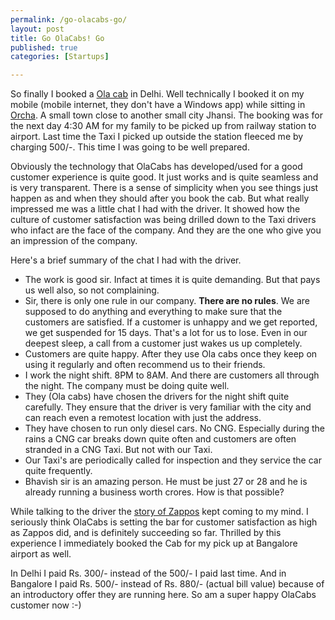 ```yaml
--- 
permalink: /go-olacabs-go/
layout: post
title: Go OlaCabs! Go
published: true
categories: [Startups]

---
```

So finally I booked a [Ola cab](http://www.olacabs.com/) in Delhi. Well technically I booked it on my mobile (mobile internet, they don't have a Windows app) while sitting in [Orcha](http://en.wikipedia.org/wiki/Orchha). A small town close to another small city Jhansi. The booking was for the next day 4:30 AM for my family to be picked up from railway station to airport. Last time the Taxi I picked up outside the station fleeced me by charging 500/-. This time I was going to be well prepared.

Obviously the technology that OlaCabs has developed/used for a good customer experience is quite good. It just works and is quite seamless and is very transparent. There is a sense of simplicity when you see things just happen as and when they should after you book the cab. But what really impressed me was a little chat I had with the driver. It showed how the culture of customer satisfaction was being drilled down to the Taxi drivers who infact are the face of the company. And they are the one who give you an impression of the company.

Here's a brief summary of the chat I had with the driver.

* The work is good sir. Infact at times it is quite demanding. But that pays us well also, so not complaining.
* Sir, there is only one rule in our company. **There are no rules**. We are supposed to do anything and everything to make sure that the customers are satisfied. If a customer is unhappy and we get reported, we get suspended for 15 days. That's a lot for us to lose. Even in our deepest sleep, a call from a customer just wakes us up completely.
* Customers are quite happy. After they use Ola cabs once they keep on using it regularly and often recommend us to their friends.
* I work the night shift. 8PM to 8AM. And there are customers all through the night. The company must be doing quite well.
* They (Ola cabs) have chosen the drivers for the night shift quite carefully. They ensure that the driver is very familiar with the city and can reach even a remotest location with just the address. 
* They have chosen to run only diesel cars. No CNG. Especially during the rains a CNG car breaks down quite often and customers are often stranded in a CNG Taxi. But not with our Taxi.
* Our Taxi's are periodically called for inspection and they service the car quite frequently.
* Bhavish sir is an amazing person. He must be just 27 or 28 and he is already running a business worth crores. How is that possible?

While talking to the driver the [story of Zappos](http://www.amazon.com/Delivering-Happiness-Profits-Passion-Purpose/dp/1610660242) kept coming to my mind. I seriously think OlaCabs is setting the bar for customer satisfaction as high as Zappos did, and is definitely succeeding so far. Thrilled by this experience I immediately booked the Cab for my pick up at Bangalore airport as well. 

In Delhi I paid Rs. 300/- instead of the 500/- I paid last time. And in Bangalore I paid Rs. 500/- instead of Rs. 880/- (actual bill value) because of an introductory offer they are running here. So am a super happy OlaCabs customer now :-)
